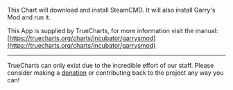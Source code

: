 This Chart will download and install SteamCMD. It will also install Garry's Mod and run it.

This App is supplied by TrueCharts, for more information visit the manual: [https://truecharts.org/charts/incubator/garrysmod](https://truecharts.org/charts/incubator/garrysmod)

---

TrueCharts can only exist due to the incredible effort of our staff.
Please consider making a [donation](https://truecharts.org/sponsor) or contributing back to the project any way you can!
